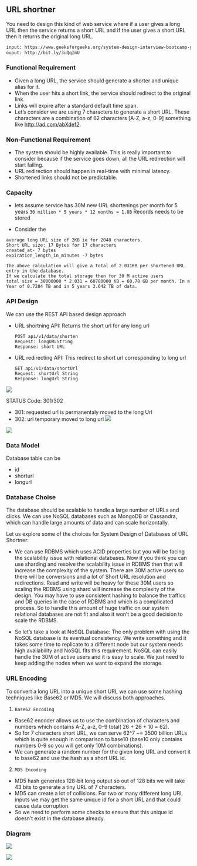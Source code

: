 ## URL shortner

You need to design this kind of web service where if a user gives a long URL then the service returns a short URL and if the user gives a short URL then it returns the original long URL. 
```html
input: https://www.geeksforgeeks.org/system-design-interview-bootcamp-guide/
ouput: http://bit.ly/3uQqImU
```

### Functional Requirement 
- Given a long URL, the service should generate a shorter and unique alias for it.
- When the user hits a short link, the service should redirect to the original link.
- Links will expire after a standard default time span.
- Let’s consider we are using 7 characters to generate a short URL. These characters are a combination of 62 characters [A-Z, a-z, 0-9] something like http://ad.com/abXdef2.

### Non-Functional Requirement
- The system should be highly available. This is really important to consider because if the service goes down, all the URL redirection will start failing.
- URL redirection should happen in real-time with minimal latency.
- Shortened links should not be predictable.

### Capacity
- lets assume service has 30M new URL shortenings per month for 5 years
`30 million * 5 years * 12 months = 1.8B` Records needs to be stored

- Consider the 
```
average long URL size of 2KB ie for 2048 characters.
Short URL size: 17 Bytes for 17 characters
created_at- 7 bytes
expiration_length_in_minutes -7 bytes

The above calculation will give a total of 2.031KB per shortened URL entry in the database.
If we calculate the total storage then for 30 M active users
total size = 30000000 * 2.031 = 60780000 KB = 60.78 GB per month. In a Year of 0.7284 TB and in 5 years 3.642 TB of data. 

```

### API Design
We can use the REST API based design approach 
- URL shortning API: Returns the short url for any long url
    ```
    POST api/v1/data/shorten
    Request: longURLString
    Response: short URL
    ```

- URL redirecting API:  This redirect to short url corresponding to long url
    ```
    GET api/v1/data/shortUrl
    Request: shortUrl String
    Response: longUrl String
    ```

![](image/url_algo.png)

STATUS Code: 301/302

- 301: requested url is permanentaly moved to the long Url
- 302: url temporary moved to long url
![](image/url_hash.png)


![](image/url_status.png)
### Data Model

Database table can be 
- id
- shorturl
- longurl

### Database Choise
The database should be scalable to handle a large number of URLs and clicks. We can use NoSQL databases such as MongoDB or Cassandra, which can handle large amounts of data and can scale horizontally.

Let us explore some of the choices for System Design of Databases of URL Shortner:

- We can use RDBMS which uses ACID properties but you will be facing the scalability issue with relational databases.
Now if you think you can use sharding and resolve the scalability issue in RDBMS then that will increase the complexity of the system.
There are 30M active users so there will be conversions and a lot of Short URL resolution and redirections.
Read and write will be heavy for these 30M users so scaling the RDBMS using shard will increase the complexity of the design.
You may have to use consistent hashing to balance the traffics and DB queries in the case of RDBMS and which is a complicated process. So to handle this amount of huge traffic on our system relational databases are not fit and also it won’t be a good decision to scale the RDBMS. 

- So let’s take a look at NoSQL Database:
The only problem with using the NoSQL database is its eventual consistency.
We write something and it takes some time to replicate to a different node but our system needs high availability and NoSQL fits this requirement.
NoSQL can easily handle the 30M of active users and it is easy to scale. We just need to keep adding the nodes when we want to expand the storage. 

### URL Encoding 

To convert a long URL into a unique short URL we can use some hashing techniques like Base62 or MD5. We will discuss both approaches. 
1. `Base62 Encoding`
- Base62 encoder allows us to use the combination of characters and numbers which contains A-Z, a-z, 0–9 total( 26 + 26 + 10 = 62).
- So for 7 characters short URL, we can serve 62^7 ~= 3500 billion URLs which is quite enough in comparison to base10 (base10 only contains numbers 0-9 so you will get only 10M combinations).
- We can generate a random number for the given long URL and convert it to base62 and use the hash as a short URL id. 

2. `MD5 Encoding`
- MD5 hash generates 128-bit long output so out of 128 bits we will take 43 bits to generate a tiny URL of 7 characters.
- MD5 can create a lot of collisions. For two or many different long URL inputs we may get the same unique id for a short URL and that could cause data corruption.
- So we need to perform some checks to ensure that this unique id doesn’t exist in the database already. 

### Diagram
![](image/url.png)


![](image/url_design.png)



